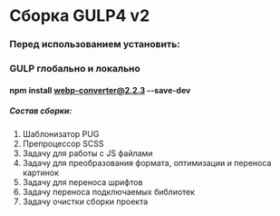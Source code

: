 # Сборка GULP4 v2

### Перед использованием установить:

### GULP глобально и локально
#### npm install webp-converter@2.2.3 --save-dev

##### Состав сборки:

1. Шаблонизатор PUG
2. Препроцессор SCSS
4. Задачу для работы с JS файлами
5. Задачу для преобразования формата, оптимизации и переноса картинок
6. Задачу для переноса шрифтов
7. Задачу переноса подключаемых библиотек
8. Задачу очистки сборки проекта
